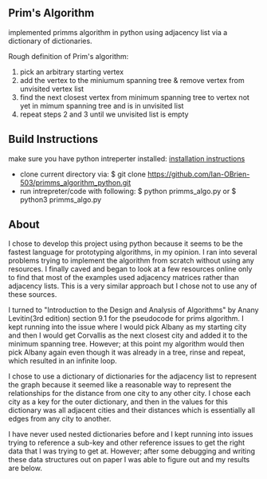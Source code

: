 ## Prim's Algorithm
implemented primms algorithm in python using adjacency list via a dictionary of dictionaries.

Rough definition of Prim's algorithm:  
1. pick an arbitrary starting vertex
2. add the vertex to the miniumum spanning tree & remove vertex from unvisited vertex list
3. find the next closest vertex from minimum spanning tree to vertex not yet in mimum spanning tree and is in unvisited list 
4. repeat steps 2 and 3 until we unvisited list is empty

## Build Instructions
make sure you have python intreperter installed:
 [installation instructions](https://docs.python-guide.org/starting/install3/linux/)

- clone current directory via: $ git clone https://github.com/Ian-OBrien-503/primms_algorithm_python.git
- run intrepreter/code with following: $ python primms_algo.py or $ python3 primms_algo.py

## About
I chose to develop this project using python because it seems to be the fastest language for prototyping algorithms, in my opinion. I ran into several problems trying to implement the algorithm from scratch without using any resources. I finally caved and began to look at a few resources online only to find that most of the examples used adjacency matrices rather than adjacency lists. This is a very similar approach but I chose not to use any of these sources.

I turned to "Introduction to the Design and Analysis of Algorithms" by Anany Levitin(3rd edition) section 9.1 for the pseudocode for prims algorithm.
I kept running into the issue where I would pick Albany as my starting city and then I would get Corvallis as the next closest city and added it to the minimum spanning tree. However; at this point my algorithm would then pick Albany again even though it was already in a tree, rinse and repeat, which resulted in an infinite loop.

I chose to use a dictionary of dictionaries for the adjacency list to represent the graph because it seemed like a reasonable way to represent the relationships for the distance from one city to any other city. I chose each city as a key for the outer dictionary, and then in the values for this dictionary was all adjacent cities and their distances which is essentially all edges from any city to another.

I have never used nested dictionaries before and I kept running into issues trying to reference a sub-key and other reference issues to get the right data that I was trying to get at. However; after some debugging and writing these data structures out on paper I was able to figure out and my results are below.



